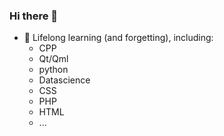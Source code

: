 ### Hi there 👋
- 🌱 Lifelong learning (and forgetting), including:
  - CPP
  - Qt/Qml
  - python
  - Datascience
  - CSS
  - PHP
  - HTML
  - ...
  
<!--
**DanielDev1984/DanielDev1984** is a ✨ _special_ ✨ repository because its `README.md` (this file) appears on your GitHub profile.

Here are some ideas to get you started:

- 🔭 I’m currently working on ...
- 🌱 I’m currently learning ...
- 👯 I’m looking to collaborate on ...
- 🤔 I’m looking for help with ...
- 💬 Ask me about ...
- 📫 How to reach me: ...
- 😄 Pronouns: ...
- ⚡ Fun fact: ...
-->
